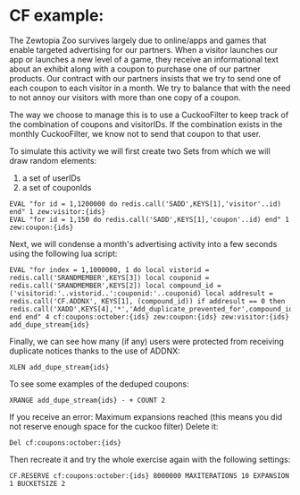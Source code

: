 # CF example:
The Zewtopia Zoo survives largely due to online/apps and games that enable targeted advertising for our partners.
When a visitor launches our app or launches a new level of a game, they receive an informational text about an exhibit along with a coupon to purchase one of our partner products.
Our contract with our partners insists that we try to send one of each coupon to each visitor in a month.
We try to balance that with the need to not annoy our visitors with more than one copy of a coupon.

The way we choose to manage this is to use a CuckooFilter to keep track of the combination of coupons and visitorIDs.
If the combination exists in the monthly CuckooFilter, we know not to send that coupon to that user.

To simulate this activity we will first create two Sets from which we will draw random elements:
1) a set of userIDs
2) a set of couponIds

```
EVAL "for id = 1,1200000 do redis.call('SADD',KEYS[1],'visitor'..id) end" 1 zew:visitor:{ids}
EVAL "for id = 1,150 do redis.call('SADD',KEYS[1],'coupon'..id) end" 1 zew:coupon:{ids}
```

Next, we will condense a month's advertising activity into a few seconds using the following lua script:
```
EVAL "for index = 1,1000000, 1 do local vistorid = redis.call('SRANDMEMBER',KEYS[3]) local couponid = redis.call('SRANDMEMBER',KEYS[2]) local compound_id = ('visitorid:'..vistorid..':couponid:'..couponid) local addresult = redis.call('CF.ADDNX', KEYS[1], (compound_id)) if addresult == 0 then redis.call('XADD',KEYS[4],'*','Add_duplicate_prevented_for',compound_id) end end" 4 cf:coupons:october:{ids} zew:coupon:{ids} zew:visitor:{ids} add_dupe_stream{ids}
```

Finally, we can see how many (if any) users were protected from receiving duplicate notices thanks to the use of ADDNX:
```
XLEN add_dupe_stream{ids}
```
To see some examples of the deduped coupons:
```
XRANGE add_dupe_stream{ids} - + COUNT 2
```

If you receive an error: Maximum expansions reached (this means you did not reserve enough space for the cuckoo filter)
Delete it:
```
Del cf:coupons:october:{ids}
```

Then recreate it and try the whole exercise again with the following settings:
```
CF.RESERVE cf:coupons:october:{ids} 8000000 MAXITERATIONS 10 EXPANSION 1 BUCKETSIZE 2
```

